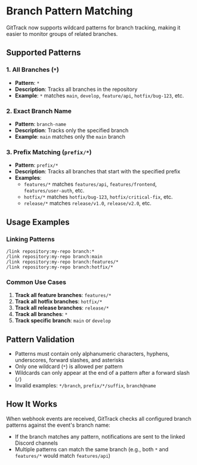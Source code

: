 # Branch Pattern Matching

GitTrack now supports wildcard patterns for branch tracking, making it easier to monitor groups of related branches.

## Supported Patterns

### 1. All Branches (`*`)
- **Pattern**: `*`
- **Description**: Tracks all branches in the repository
- **Example**: `*` matches `main`, `develop`, `feature/api`, `hotfix/bug-123`, etc.

### 2. Exact Branch Name
- **Pattern**: `branch-name`
- **Description**: Tracks only the specified branch
- **Example**: `main` matches only the `main` branch

### 3. Prefix Matching (`prefix/*`)
- **Pattern**: `prefix/*`
- **Description**: Tracks all branches that start with the specified prefix
- **Examples**:
  - `features/*` matches `features/api`, `features/frontend`, `features/user-auth`, etc.
  - `hotfix/*` matches `hotfix/bug-123`, `hotfix/critical-fix`, etc.
  - `release/*` matches `release/v1.0`, `release/v2.0`, etc.

## Usage Examples

### Linking Patterns
```
/link repository:my-repo branch:*
/link repository:my-repo branch:main
/link repository:my-repo branch:features/*
/link repository:my-repo branch:hotfix/*
```

### Common Use Cases
1. **Track all feature branches**: `features/*`
2. **Track all hotfix branches**: `hotfix/*`
3. **Track all release branches**: `release/*`
4. **Track all branches**: `*`
5. **Track specific branch**: `main` or `develop`

## Pattern Validation
- Patterns must contain only alphanumeric characters, hyphens, underscores, forward slashes, and asterisks
- Only one wildcard (`*`) is allowed per pattern
- Wildcards can only appear at the end of a pattern after a forward slash (`/`)
- Invalid examples: `*/branch`, `prefix/*/suffix`, `branch@name`

## How It Works
When webhook events are received, GitTrack checks all configured branch patterns against the event's branch name:
- If the branch matches any pattern, notifications are sent to the linked Discord channels
- Multiple patterns can match the same branch (e.g., both `*` and `features/*` would match `features/api`)
